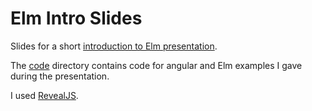 # Elm Intro Slides

Slides for a short [introduction to Elm presentation](https://sch3lp.github.io/elm-intro-slides).

The [code](code) directory contains code for angular and Elm examples I gave during the presentation.

I used [RevealJS](https://github.com/hakimel/reveal.js).
